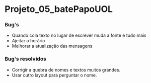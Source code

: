 # Projeto_05_batePapoUOL

### Bug's
* Quando cola texto no lugar de escrever muda a fonte e tudo mais
* Ajeitar o horário
* Melhorar a atualização das mensagens

### Bug's resolvidos
* Corrigir a quebra de nomes e textos muitos grandes.
* Usar outro layout para perguntar o nome.
